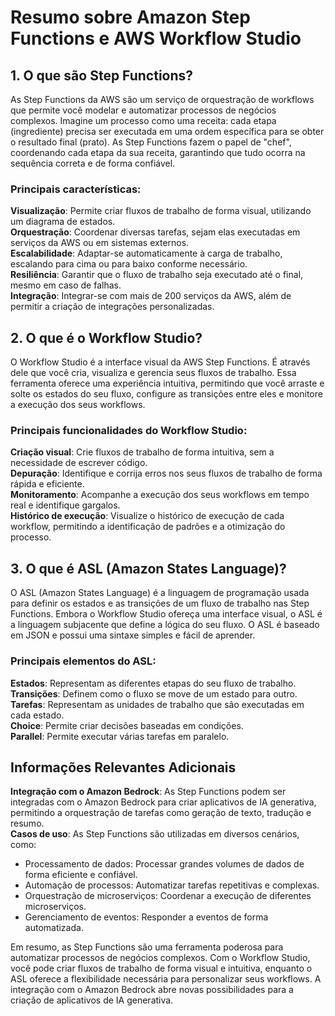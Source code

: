 # Resumo sobre Amazon Step Functions e AWS Workflow Studio

## 1. O que são Step Functions?

As Step Functions da AWS são um serviço de orquestração de workflows que permite você modelar e automatizar processos de negócios complexos. Imagine um processo como uma receita: cada etapa (ingrediente) precisa ser executada em uma ordem específica para se obter o resultado final (prato). As Step Functions fazem o papel de "chef", coordenando cada etapa da sua receita, garantindo que tudo ocorra na sequência correta e de forma confiável.

### Principais características:

**Visualização**: Permite criar fluxos de trabalho de forma visual, utilizando um diagrama de estados.  
**Orquestração**: Coordenar diversas tarefas, sejam elas executadas em serviços da AWS ou em sistemas externos.  
**Escalabilidade**: Adaptar-se automaticamente à carga de trabalho, escalando para cima ou para baixo conforme necessário.  
**Resiliência**: Garantir que o fluxo de trabalho seja executado até o final, mesmo em caso de falhas.  
**Integração**: Integrar-se com mais de 200 serviços da AWS, além de permitir a criação de integrações personalizadas.  

## 2. O que é o Workflow Studio?

O Workflow Studio é a interface visual da AWS Step Functions. É através dele que você cria, visualiza e gerencia seus fluxos de trabalho. Essa ferramenta oferece uma experiência intuitiva, permitindo que você arraste e solte os estados do seu fluxo, configure as transições entre eles e monitore a execução dos seus workflows.

### Principais funcionalidades do Workflow Studio:

**Criação visual**: Crie fluxos de trabalho de forma intuitiva, sem a necessidade de escrever código.  
**Depuração**: Identifique e corrija erros nos seus fluxos de trabalho de forma rápida e eficiente.  
**Monitoramento**: Acompanhe a execução dos seus workflows em tempo real e identifique gargalos.  
**Histórico de execução**: Visualize o histórico de execução de cada workflow, permitindo a identificação de padrões e a otimização do processo.  

## 3. O que é ASL (Amazon States Language)?

O ASL (Amazon States Language) é a linguagem de programação usada para definir os estados e as transições de um fluxo de trabalho nas Step Functions. Embora o Workflow Studio ofereça uma interface visual, o ASL é a linguagem subjacente que define a lógica do seu fluxo. O ASL é baseado em JSON e possui uma sintaxe simples e fácil de aprender.

### Principais elementos do ASL:

**Estados**: Representam as diferentes etapas do seu fluxo de trabalho.  
**Transições**: Definem como o fluxo se move de um estado para outro.  
**Tarefas**: Representam as unidades de trabalho que são executadas em cada estado.  
**Choice**: Permite criar decisões baseadas em condições.  
**Parallel**: Permite executar várias tarefas em paralelo.  

## Informações Relevantes Adicionais

**Integração com o Amazon Bedrock**: As Step Functions podem ser integradas com o Amazon Bedrock para criar aplicativos de IA generativa, permitindo a orquestração de tarefas como geração de texto, tradução e resumo.  
**Casos de uso**: As Step Functions são utilizadas em diversos cenários, como:  
- Processamento de dados: Processar grandes volumes de dados de forma eficiente e confiável.  
- Automação de processos: Automatizar tarefas repetitivas e complexas.  
- Orquestração de microserviços: Coordenar a execução de diferentes microserviços.  
- Gerenciamento de eventos: Responder a eventos de forma automatizada.  

Em resumo, as Step Functions são uma ferramenta poderosa para automatizar processos de negócios complexos. Com o Workflow Studio, você pode criar fluxos de trabalho de forma visual e intuitiva, enquanto o ASL oferece a flexibilidade necessária para personalizar seus workflows. A integração com o Amazon Bedrock abre novas possibilidades para a criação de aplicativos de IA generativa.
